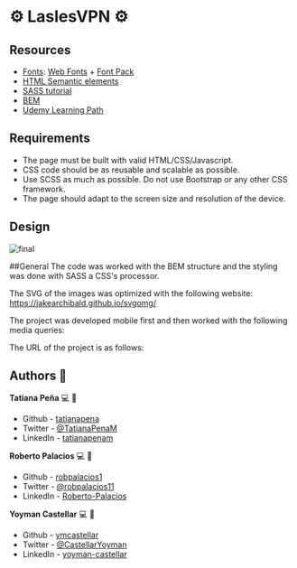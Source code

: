 # :gear: LaslesVPN :gear:

## Resources
* [Fonts](https://css-tricks.com/snippets/css/using-font-face/): [Web Fonts](https://drive.google.com/file/d/1xfE30WF5E-1YuJJ9owwn6E9PIXadzYSv/view?usp=sharing) + [Font Pack](https://fonts.google.com/specimen/Roboto?preview.text_type=custom)
* [HTML Semantic elements](https://www.w3schools.com/html/html5_semantic_elements.asp)
* [SASS tutorial](https://www.w3schools.com/sass/)
* [BEM](http://getbem.com/introduction/)
* [Udemy Learning Path](https://koombea.udemy.com/learning-paths/956006?utm_medium=email&utm_campaign=email&utm_source=sendgrid.com)


## Requirements
- The page must be built with valid HTML/CSS/Javascript.
- CSS code should be as reusable and scalable as possible.
- Use SCSS as much as possible. Do not use Bootstrap or any other CSS framework.
- The page should adapt to the screen size and resolution of the device.

## Design
![final](assets/lasles-vpn.png)

##General 
The code was worked with the BEM structure and the styling was done with SASS a CSS's processor.

The SVG of the images was optimized with the following website: https://jakearchibald.github.io/svgomg/

The project was developed mobile first and then worked with the following media queries:


The URL of the project is as follows: 



## Authors :book:
**Tatiana Peña** :computer: :woman: 

- Github - [tatianapena](https://github.com/tatianapena)
- Twitter - [@TatianaPenaM](https://twitter.com/TatianaPenaM)
- LinkedIn - [tatianapenam](https://www.linkedin.com/in/tatianapenam/)


**Roberto Palacios** :computer: :man: 

- Github - [robpalacios1](https://github.com/robpalacios1)
- Twitter - [@robpalacios11](https://twitter.com/robpalacios11)
- LinkedIn - [Roberto-Palacios](https://www.linkedin.com/in/robpalacios1/)


**Yoyman Castellar** :computer: :man: 

- Github - [ymcastellar](https://github.com/ymcastellar)
- Twitter - [@CastellarYoyman](https://twitter.com/CastellarYoyman)
- LinkedIn - [yoyman-castellar](https://www.linkedin.com/in/yoyman-castellar/)

